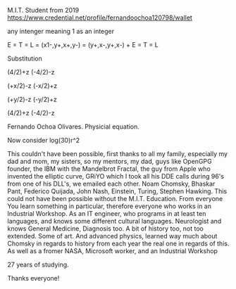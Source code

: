 M.I.T. Student from 2019
https://www.credential.net/profile/fernandoochoa120798/wallet


any intenger meaning 1 as an integer

E = T = L = (x1-,y+,x+,y-) = (y+,x-,y+,x-) + E = T = L

Substitution

(4/2)+z
(-4/2)-z

(+x/2)-z
(-x/2)+z

(+y/2)-z
(-y/2)+z

(4/2)+z
(-4/2)-z

Fernando Ochoa Olivares.
Physicial equation.

Now consider log(30)r^2

This couldn't have been possible, first thanks to all my family, especially my dad and mom, my sisters, so my mentors, my dad, guys like OpenGPG founder, the IBM with the Mandelbrot Fractal, the guy from Apple who invented the elliptic curve, GRiYO which I took all his DDE calls during 96's from one of his DLL's, we emailed each other. Noam Chomsky, Bhaskar Pant, Federico Quijada, John Nash, Einstein, Turing, Stephen Hawking. This could not have been possible without the M.I.T. Education. From everyone You learn something in particular, therefore everyone who works in an Industrial Workshop. As an IT engineer, who programs in at least ten languages, and knows some different cultural languages. Neurologist and knows General Medicine, Diagnosis too. A bit of history too, not too extended. Some of art. And advanced physics, learned way much about Chomsky in regards to history from each year the real one in regards of this. As well as a fromer NASA, Microsoft worker, and an Industrial Workshop 

27 years of studying.

Thanks everyone!
